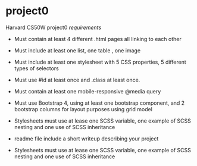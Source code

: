 # project0
Harvard CS50W project0
*requirements*
* Must contain at least 4 different .html pages all linking to each other
* Must include at least one list, one table , one image
* Must include at least one stylesheet with 5 CSS properties, 5 different types of selectors
* Must use #id at least once and .class at least once.
* Must contain at least one mobile-responsive @media query
* Must use Bootstrap 4, using at least one bootstrap component, and 2 bootstrap columns for layout purposes using grid model
* Stylesheets must use at lease one SCSS variable, one example of SCSS nesting and one use of SCSS inheritance
* readme file include a short writeup describing your project


* Stylesheets must use at lease one SCSS variable, one example of SCSS nesting and one use of SCSS inheritance
